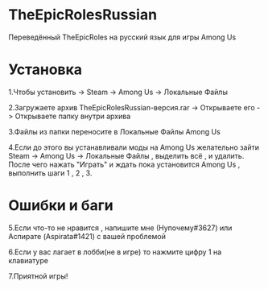 # TheEpicRolesRussian
Переведённый TheEpicRoles на русский язык для игры Among Us

# Установка

1.Чтобы установить -> Steam -> Among Us -> Локальные Файлы

2.Загружаете архив TheEpicRolesRussian-версия.rar -> Открываете его -> Открываете папку внутри архива

3.Файлы из папки переносите в Локальные Файлы Among Us

4.Если до этого вы устанавливали моды на Among Us желательно зайти Steam -> Among Us -> Локальные Файлы , выделить всё , и удалить.
После чего нажать "Играть" и ждать пока установится Among Us , выполнить шаги 1 , 2 , 3.

# Ошибки и баги

5.Если что-то не нравится , напишите мне (Нупочему#3627) или Аспирате (Aspirata#1421) с вашей проблемой

6.Если у вас лагает в лобби(не в игре) то нажмите цифру 1 на клавиатуре

7.Приятной игры!

